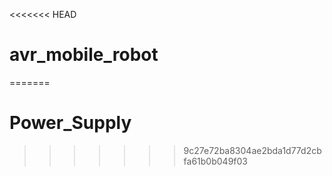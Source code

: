 <<<<<<< HEAD
# avr_mobile_robot
=======
# Power_Supply
>>>>>>> 9c27e72ba8304ae2bda1d77d2cbfa61b0b049f03
